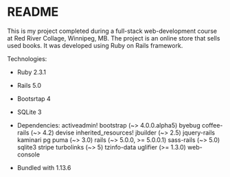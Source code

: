 # README

This is my project completed during a full-stack web-development course at Red River Collage, Winnipeg, MB. The project is an online store that sells used books. It was developed using Ruby on Rails framework.

Technologies:

- Ruby 2.3.1

- Rails 5.0

- Bootsrtap 4

- SQLite 3

- Dependencies:
  activeadmin!
  bootstrap (~> 4.0.0.alpha5)
  byebug
  coffee-rails (~> 4.2)
  devise
  inherited_resources!
  jbuilder (~> 2.5)
  jquery-rails
  kaminari
  pg
  puma (~> 3.0)
  rails (~> 5.0.0, >= 5.0.0.1)
  sass-rails (~> 5.0)
  sqlite3
  stripe
  turbolinks (~> 5)
  tzinfo-data
  uglifier (>= 1.3.0)
  web-console

- Bundled with 1.13.6
